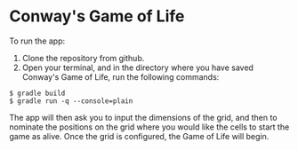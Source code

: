 # Conway's Game of Life

To run the app:

1. Clone the repository from github.
2. Open your terminal, and in the directory where you have saved Conway's Game of Life, run the following commands:

```
$ gradle build
$ gradle run -q --console=plain
```

The app will then ask you to input the dimensions of the grid, and then to nominate the positions on the grid where you would like the cells to start the game as alive. Once the grid is configured, the Game of Life will begin. 

